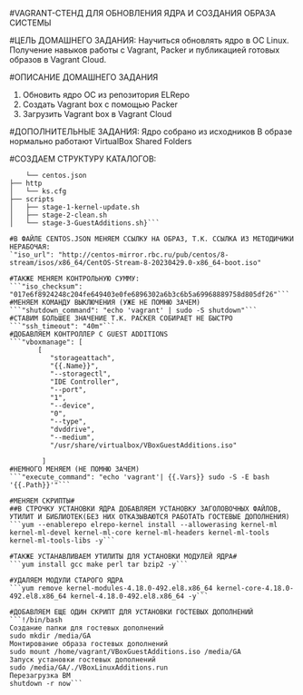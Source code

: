 #VAGRANT-СТЕНД ДЛЯ ОБНОВЛЕНИЯ ЯДРА И СОЗДАНИЯ ОБРАЗА СИСТЕМЫ

#ЦЕЛЬ ДОМАШНЕГО ЗАДАНИЯ:
Научиться обновлять ядро в ОС Linux. Получение навыков работы с Vagrant, Packer и публикацией готовых образов в Vagrant Cloud. 

#ОПИСАНИЕ ДОМАШНЕГО ЗАДАНИЯ
1) Обновить ядро ОС из репозитория ELRepo
2) Создать Vagrant box c помощью Packer
3) Загрузить Vagrant box в Vagrant Cloud

#ДОПОЛНИТЕЛЬНЫЕ ЗАДАНИЯ:
Ядро собрано из исходников
В образе нормально работают VirtualBox Shared Folders

#СОЗДАЕМ СТРУКТУРУ КАТАЛОГОВ:
```{packer/
    └── centos.json                     
├── http
│   └── ks.cfg                         
├── scripts
│   ├── stage-1-kernel-update.sh
│   ├── stage-2-clean.sh
│   └── stage-3-GuestAdditions.sh}```

#В ФАЙЛЕ CENTOS.JSON МЕНЯЕМ ССЫЛКУ НА ОБРАЗ, Т.К. ССЫЛКА ИЗ МЕТОДИЧИКИ НЕРАБОЧАЯ:
`"iso_url": "http://centos-mirror.rbc.ru/pub/centos/8-stream/isos/x86_64/CentOS-Stream-8-20230429.0-x86_64-boot.iso"

#ТАКЖЕ МЕНЯЕМ КОНТРОЛЬНУЮ СУММУ:
```"iso_checksum": "017e6f8924248c204fe649403e0fe6896302a6b3c6b5a69968889758d805df26"```
#МЕНЯЕМ КОМАНДУ ВЫКЛЮЧЕНИЯ (УЖЕ НЕ ПОМНЮ ЗАЧЕМ)
```"shutdown_command": "echo 'vagrant' | sudo -S shutdown"``` 
#СТАВИМ БОЛЬШЕЕ ЗНАЧЕНИЕ Т.К. PACKER СОБИРАЕТ НЕ БЫСТРО
```"ssh_timeout": "40m"```
#ДОБАВЛЯЕМ КОНТРОЛЛЕР С GUEST ADDITIONS
```"vboxmanage": [
       [
          "storageattach",
          "{{.Name}}",
          "--storagectl",
          "IDE Controller",
          "--port",
          "1",
          "--device",
          "0",
          "--type",
          "dvddrive",
          "--medium",
          "/usr/share/virtualbox/VBoxGuestAdditions.iso"

        ]
#НЕМНОГО МЕНЯЕМ (НЕ ПОМНЮ ЗАЧЕМ)        
```"execute_command": "echo 'vagrant'| {{.Vars}} sudo -S -E bash '{{.Path}}'"```

#МЕНЯЕМ СКРИПТЫ# 
##В СТРОЧКУ УСТАНОВКИ ЯДРА ДОБАВЛЯЕМ УСТАНОВКУ ЗАГОЛОВОЧНЫХ ФАЙЛОВ, УТИЛИТ И БИБЛИОТЕК(БЕЗ НИХ ОТКАЗЫВАЮТСЯ РАБОТАТЬ ГОСТЕВЫЕ ДОПОЛНЕНИЯ)
```yum --enablerepo elrepo-kernel install --allowerasing kernel-ml kernel-ml-devel kernel-ml-core kernel-ml-headers kernel-ml-tools kernel-ml-tools-libs -y```

#ТАКЖЕ УСТАНАВЛИВАЕМ УТИЛИТЫ ДЛЯ УСТАНОВКИ МОДУЛЕЙ ЯДРА# 
```yum install gcc make perl tar bzip2 -y```

#УДАЛЯЕМ МОДУЛИ СТАРОГО ЯДРА
```yum remove kernel-modules-4.18.0-492.el8.x86_64 kernel-core-4.18.0-492.el8.x86_64 kernel-4.18.0-492.el8.x86_64 -y```

#ДОБАВЛЯЕМ ЕЩЕ ОДИН СКРИПТ ДЛЯ УСТАНОВКИ ГОСТЕВЫХ ДОПОЛНЕНИЙ
```!/bin/bash
Создание папки для гостевых дополнений
sudo mkdir /media/GA
Монтирование образа гостевых дополнений
sudo mount /home/vagrant/VBoxGuestAdditions.iso /media/GA
Запуск установки гостевых дополнений
sudo /media/GA/./VBoxLinuxAdditions.run
Перезагрузка ВМ
shutdown -r now```
